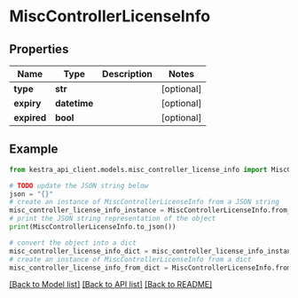 # MiscControllerLicenseInfo


## Properties

Name | Type | Description | Notes
------------ | ------------- | ------------- | -------------
**type** | **str** |  | [optional] 
**expiry** | **datetime** |  | [optional] 
**expired** | **bool** |  | [optional] 

## Example

```python
from kestra_api_client.models.misc_controller_license_info import MiscControllerLicenseInfo

# TODO update the JSON string below
json = "{}"
# create an instance of MiscControllerLicenseInfo from a JSON string
misc_controller_license_info_instance = MiscControllerLicenseInfo.from_json(json)
# print the JSON string representation of the object
print(MiscControllerLicenseInfo.to_json())

# convert the object into a dict
misc_controller_license_info_dict = misc_controller_license_info_instance.to_dict()
# create an instance of MiscControllerLicenseInfo from a dict
misc_controller_license_info_from_dict = MiscControllerLicenseInfo.from_dict(misc_controller_license_info_dict)
```
[[Back to Model list]](../README.md#documentation-for-models) [[Back to API list]](../README.md#documentation-for-api-endpoints) [[Back to README]](../README.md)


